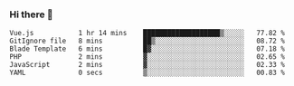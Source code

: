 ### Hi there 👋

<!--START_SECTION:waka-->

```text
Vue.js           1 hr 14 mins    ███████████████████▒░░░░░   77.82 %
GitIgnore file   8 mins          ██▒░░░░░░░░░░░░░░░░░░░░░░   08.72 %
Blade Template   6 mins          █▓░░░░░░░░░░░░░░░░░░░░░░░   07.18 %
PHP              2 mins          ▓░░░░░░░░░░░░░░░░░░░░░░░░   02.65 %
JavaScript       2 mins          ▓░░░░░░░░░░░░░░░░░░░░░░░░   02.33 %
YAML             0 secs          ▒░░░░░░░░░░░░░░░░░░░░░░░░   00.83 %
```

<!--END_SECTION:waka-->

<!--
**Jonas-VanHaeken/Jonas-VanHaeken** is a ✨ _special_ ✨ repository because its `README.md` (this file) appears on your GitHub profile.

Here are some ideas to get you started:

- 🔭 I’m currently working on ...
- 🌱 I’m currently learning ...
- 👯 I’m looking to collaborate on ...
- 🤔 I’m looking for help with ...
- 💬 Ask me about ...
- 📫 How to reach me: ...
- 😄 Pronouns: ...
- ⚡ Fun fact: ...
-->
